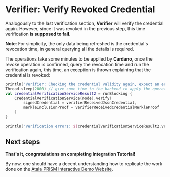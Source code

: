 # Verifier: Verify Revoked Credential

Analogously to the last verification section, **Verifier** will verify the credential again. However, since it was revoked in the previous step, this time verification **is supposed to fail**.

**Note**: For simplicity, the only data being refreshed is the credential's revocation time, in general querying all the details is required.

The operations take some minutes to be applied by **Cardano**, once the revoke operation is confirmed, query the revocation time and run the verification again, this time, an exception is thrown explaining that the credential is revoked:

```kotlin
println("Verifier: Checking the credential validity again, expect an error explaining that the credential is revoked")
Thread.sleep(2000) // give some time to the backend to apply the operation
val credentialVerificationServiceResult2 = runBlocking {
    CredentialVerificationService(node).verify(
        signedCredential = verifierReceivedJsonCredential,
        merkleInclusionProof = verifierReceivedCredentialMerkleProof
    )
}

println("Verification errors: ${credentialVerificationServiceResult2.verificationErrors.size}")
```

## Next steps

**That's it, congratulations on completing Integration Tutorial!**

By now, one should have a decent understanding how to replicate the work done on the [Atala PRISM Interactive Demo Website](https://atalaprism.io).
